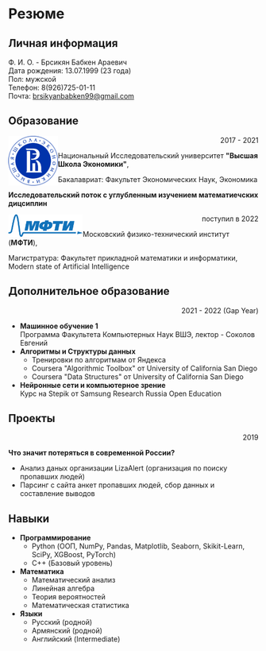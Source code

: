 # Резюме
## Личная информация
Ф. И. О. - Брсикян Бабкен Араевич  
Дата рождения: 13.07.1999 (23 года)  
Пол: мужской  
Телефон: 8(926)725-01-11  
Почта: brsikyanbabken99@gmail.com

## Образование
<img align="left" src = "hse.png" width = "100"> <p align="right">2017 - 2021</p>
Национальный Исследовательский университет **"Высшая Школа Экономики"**,

<p align="left">Бакалавриат: Факультет Экономических Наук, Экономика</p> 

**Исследовательский поток с углубленным изучением математиечских дицсиплин**  


<img align="left" src = "MIPT_logo.png" width = "150"> <p align="right">поступил в 2022</p>
Московский физико-технический институт (**МФТИ**),

<p align="left">Магистратура: Факультет прикладной математики и информатики, Modern state of Artificial Intelligence</p> 

## Дополнительное образование
<p align="right">2021 - 2022 (Gap Year)</p>

- **Машинное обучение 1**   
  Программа Факультета Компьютерных Наук ВШЭ, лектор - Соколов Евгений
- **Алгоритмы и Структуры данных**  
  - Тренировки по алгоритмам от Яндекса  
  - Coursera "Algorithmic Toolbox" от University of California San Diego 
  - Coursera "Data Structures" от University of California San Diego  
- **Нейронные сети и компьютерное зрение**  
  Курс на Stepik от Samsung Research Russia Open Education

## Проекты
<p align="right">2019</p>

**Что значит потеряться в современной России?**
- Анализ даных организации LizaAlert (организация по поиску пропавших людей)
- Парсинг с сайта анкет пропавших людей, сбор данных и составление выводов

## Навыки
- **Программирование**
  - Python (ООП, NumPy, Pandas, Matplotlib, Seaborn, Skikit-Learn, SciPy, XGBoost, PyTorch)
  - C++ (Базовый уровень)
- **Математика**
  - Математический анализ
  - Линейная алгебра
  - Теория вероятностей
  - Математическая статистика
- **Языки**
  - Русский (родной)
  - Армянский (родной)
  - Английский (Intermediate)

